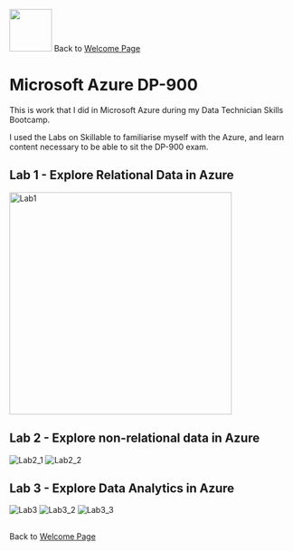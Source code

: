 <img src="https://github.com/user-attachments/assets/b1725bfc-582f-46ac-8515-c477caff3150" width="75" height="75" />         Back to [Welcome Page](https://andypeacock215.github.io/Welcome-To-My-Profile/)

# Microsoft Azure DP-900

This is work that I did in Microsoft Azure during my Data Technician Skills Bootcamp.

I used the Labs on Skillable to familiarise myself with the Azure, and learn content necessary to be able to sit the DP-900 exam.

## Lab 1 - Explore Relational Data in Azure
<img width="393" alt="Lab1" src="https://github.com/user-attachments/assets/83d9fa79-5a84-4fdf-8833-5b6c9ed9f885" />


## Lab 2 - Explore non-relational data in Azure
![Lab2_1](https://github.com/user-attachments/assets/b52fe89d-4b0d-4bd0-90d8-de44059f0921)
![Lab2_2](https://github.com/user-attachments/assets/dadbc07e-697d-4314-bcf7-14b325e84d85)


## Lab 3 - Explore Data Analytics in Azure
![Lab3](https://github.com/user-attachments/assets/314fec1e-10bc-4f3d-9039-d17384550dd2)
![Lab3_2](https://github.com/user-attachments/assets/1fba6f2b-2e1d-4f83-b2b6-627ceab32bc7)
![Lab3_3](https://github.com/user-attachments/assets/0ebc94bb-2446-419d-9c15-22396b1d6548)

##
Back to [Welcome Page](https://andypeacock215.github.io/Welcome-To-My-Profile/)
